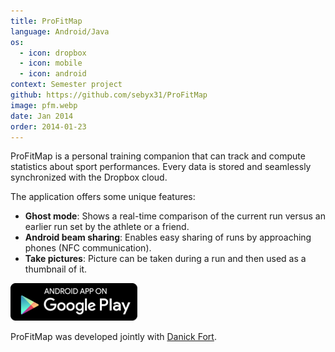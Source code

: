 ```yaml
---
title: ProFitMap
language: Android/Java
os:
  - icon: dropbox
  - icon: mobile
  - icon: android
context: Semester project
github: https://github.com/sebyx31/ProFitMap
image: pfm.webp
date: Jan 2014
order: 2014-01-23
---
```


ProFitMap is a personal training companion that can track and compute statistics about sport performances. Every data is stored and seamlessly synchronized with the Dropbox cloud.

The application offers some unique features:

* **Ghost mode**: Shows a real-time comparison of the current run versus an earlier run set by the athlete or a friend.
* **Android beam sharing**: Enables easy sharing of runs by approaching phones (NFC communication).
* **Take pictures**: Picture can be taken during a run and then used as a thumbnail of it.

[![Android App on Google Play](/images/gplay-en.png)](https://play.google.com/store/apps/details?id=ch.hearc.profitmap)

ProFitMap was developed jointly with [Danick Fort](https://www.linkedin.com/in/danickfort).
